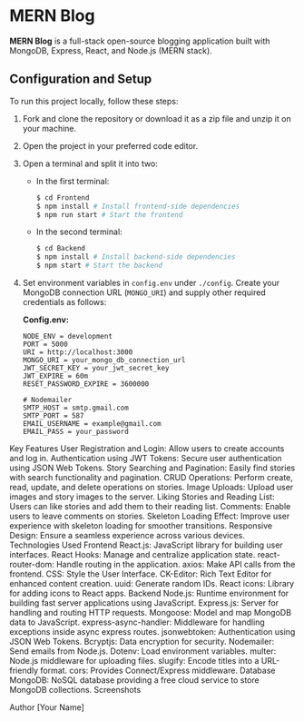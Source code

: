 # MERN Blog

**MERN Blog** is a full-stack open-source blogging application built with MongoDB, Express, React, and Node.js (MERN stack).

## Configuration and Setup

To run this project locally, follow these steps:

1. Fork and clone the repository or download it as a zip file and unzip it on your machine.
2. Open the project in your preferred code editor.
3. Open a terminal and split it into two:

   - In the first terminal:

     ```bash
     $ cd Frontend
     $ npm install # Install frontend-side dependencies
     $ npm run start # Start the frontend
     ```

   - In the second terminal:

     ```bash
     $ cd Backend
     $ npm install # Install backend-side dependencies
     $ npm start # Start the backend
     ```

4. Set environment variables in `config.env` under `./config`. Create your MongoDB connection URL (`MONGO_URI`) and supply other required credentials as follows:

   **Config.env:**
   ```env
   NODE_ENV = development
   PORT = 5000
   URI = http://localhost:3000
   MONGO_URI = your_mongo_db_connection_url
   JWT_SECRET_KEY = your_jwt_secret_key
   JWT_EXPIRE = 60m
   RESET_PASSWORD_EXPIRE = 3600000

   # Nodemailer
   SMTP_HOST = smtp.gmail.com
   SMTP_PORT = 587
   EMAIL_USERNAME = example@gmail.com
   EMAIL_PASS = your_password

Key Features
User Registration and Login: Allow users to create accounts and log in.
Authentication using JWT Tokens: Secure user authentication using JSON Web Tokens.
Story Searching and Pagination: Easily find stories with search functionality and pagination.
CRUD Operations: Perform create, read, update, and delete operations on stories.
Image Uploads: Upload user images and story images to the server.
Liking Stories and Reading List: Users can like stories and add them to their reading list.
Comments: Enable users to leave comments on stories.
Skeleton Loading Effect: Improve user experience with skeleton loading for smoother transitions.
Responsive Design: Ensure a seamless experience across various devices.
Technologies Used
Frontend
React.js: JavaScript library for building user interfaces.
React Hooks: Manage and centralize application state.
react-router-dom: Handle routing in the application.
axios: Make API calls from the frontend.
CSS: Style the User Interface.
CK-Editor: Rich Text Editor for enhanced content creation.
uuid: Generate random IDs.
React icons: Library for adding icons to React apps.
Backend
Node.js: Runtime environment for building fast server applications using JavaScript.
Express.js: Server for handling and routing HTTP requests.
Mongoose: Model and map MongoDB data to JavaScript.
express-async-handler: Middleware for handling exceptions inside async express routes.
jsonwebtoken: Authentication using JSON Web Tokens.
Bcryptjs: Data encryption for security.
Nodemailer: Send emails from Node.js.
Dotenv: Load environment variables.
multer: Node.js middleware for uploading files.
slugify: Encode titles into a URL-friendly format.
cors: Provides Connect/Express middleware.
Database
MongoDB: NoSQL database providing a free cloud service to store MongoDB collections.
Screenshots


Author
[Your Name]

